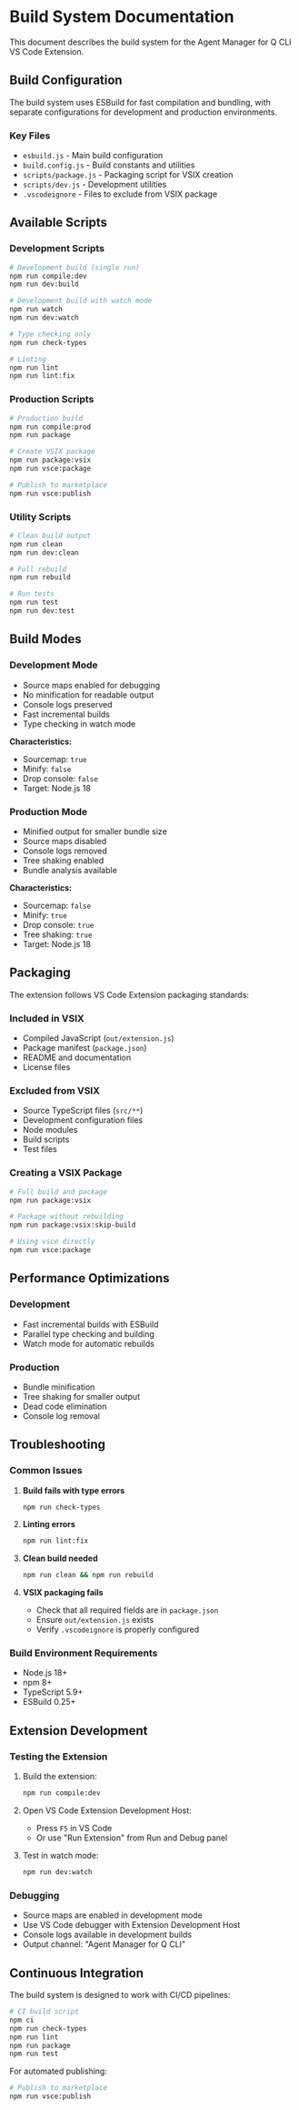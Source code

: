 # Build System Documentation

This document describes the build system for the Agent Manager for Q CLI VS Code Extension.

## Build Configuration

The build system uses ESBuild for fast compilation and bundling, with separate configurations for development and production environments.

### Key Files

- `esbuild.js` - Main build configuration
- `build.config.js` - Build constants and utilities
- `scripts/package.js` - Packaging script for VSIX creation
- `scripts/dev.js` - Development utilities
- `.vscodeignore` - Files to exclude from VSIX package

## Available Scripts

### Development Scripts

```bash
# Development build (single run)
npm run compile:dev
npm run dev:build

# Development build with watch mode
npm run watch
npm run dev:watch

# Type checking only
npm run check-types

# Linting
npm run lint
npm run lint:fix
```

### Production Scripts

```bash
# Production build
npm run compile:prod
npm run package

# Create VSIX package
npm run package:vsix
npm run vsce:package

# Publish to marketplace
npm run vsce:publish
```

### Utility Scripts

```bash
# Clean build output
npm run clean
npm run dev:clean

# Full rebuild
npm run rebuild

# Run tests
npm run test
npm run dev:test
```

## Build Modes

### Development Mode

- Source maps enabled for debugging
- No minification for readable output
- Console logs preserved
- Fast incremental builds
- Type checking in watch mode

**Characteristics:**
- Sourcemap: `true`
- Minify: `false`
- Drop console: `false`
- Target: Node.js 18

### Production Mode

- Minified output for smaller bundle size
- Source maps disabled
- Console logs removed
- Tree shaking enabled
- Bundle analysis available

**Characteristics:**
- Sourcemap: `false`
- Minify: `true`
- Drop console: `true`
- Tree shaking: `true`
- Target: Node.js 18

## Packaging

The extension follows VS Code Extension packaging standards:

### Included in VSIX
- Compiled JavaScript (`out/extension.js`)
- Package manifest (`package.json`)
- README and documentation
- License files

### Excluded from VSIX
- Source TypeScript files (`src/**`)
- Development configuration files
- Node modules
- Build scripts
- Test files

### Creating a VSIX Package

```bash
# Full build and package
npm run package:vsix

# Package without rebuilding
npm run package:vsix:skip-build

# Using vsce directly
npm run vsce:package
```

## Performance Optimizations

### Development
- Fast incremental builds with ESBuild
- Parallel type checking and building
- Watch mode for automatic rebuilds

### Production
- Bundle minification
- Tree shaking for smaller output
- Dead code elimination
- Console log removal

## Troubleshooting

### Common Issues

1. **Build fails with type errors**
   ```bash
   npm run check-types
   ```

2. **Linting errors**
   ```bash
   npm run lint:fix
   ```

3. **Clean build needed**
   ```bash
   npm run clean && npm run rebuild
   ```

4. **VSIX packaging fails**
   - Check that all required fields are in `package.json`
   - Ensure `out/extension.js` exists
   - Verify `.vscodeignore` is properly configured

### Build Environment Requirements

- Node.js 18+
- npm 8+
- TypeScript 5.9+
- ESBuild 0.25+

## Extension Development

### Testing the Extension

1. Build the extension:
   ```bash
   npm run compile:dev
   ```

2. Open VS Code Extension Development Host:
   - Press `F5` in VS Code
   - Or use "Run Extension" from Run and Debug panel

3. Test in watch mode:
   ```bash
   npm run dev:watch
   ```

### Debugging

- Source maps are enabled in development mode
- Use VS Code debugger with Extension Development Host
- Console logs available in development builds
- Output channel: "Agent Manager for Q CLI"

## Continuous Integration

The build system is designed to work with CI/CD pipelines:

```bash
# CI build script
npm ci
npm run check-types
npm run lint
npm run package
npm run test
```

For automated publishing:

```bash
# Publish to marketplace
npm run vsce:publish
```